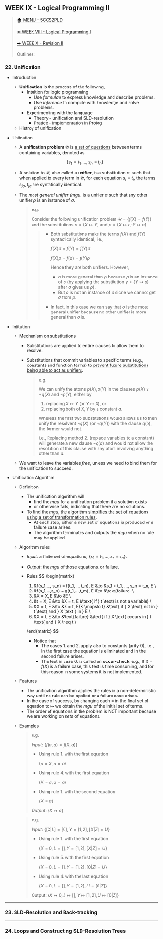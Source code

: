 ## WEEK IX - Logical Programming II

>[🏠 MENU - 5CCS2PLD](year2/5ccs2pld.md)
>
>[⬅️ WEEK VIII - Logical Programming I](year2/5ccs2pld/w8.md)
>
>[➡️ WEEK X - Revision II](year2/5ccs2pld/w10.md)
>
>Outlines:
>
>

### 22. Unification

- Introduction

  - **Unification** is the process of the following, 
    - Intuition for logic programming
      - Use *formulae* to express knowledge and describe problems.
      - Use *inference* to compute with knowledge and solve problems. 
    - Experimenting with the language
      - Theory - unification and SLD-resolution
      - Pratice - implementation in Prolog
  - Histroy of unification

- Uniication

  - A **unification problem** $\mathcal{U}$​ is <u>a set of questions</u> between terms containing variables, denoted as

  $$
  \{s_1 = t_1, ..., s_n = t_n\}
  $$

  - A solution to $\mathcal{U}$, also called a **unifier**, is a substitution $\sigma$, such that when applied to every term in $\mathcal{U}$, for each equation $s_i=t_i$, the terms $s_{j\sigma}, t_{j\sigma}$ are syntatically identical. 

  - The *most general unifier (mgu)* is a unifier $\sigma$ such that any other unifier $\rho$ is an instance of $\sigma$​. 

    > e.g.
    >
    > Consider the following unification problem $\mathcal{U}=\{f(X) = f(Y)\}$ and the substitutions $\sigma = \{X \mapsto Y\}$ and $\rho = \{X \mapsto a; Y \mapsto a\}$. 
    >
    > > - Both substitutions make the terms $f(X)$ and $f(Y)$​​ syntactically identical, i.e.,
    > >
    > >   $f(X)\sigma = f(Y) = f(Y)\sigma$​
    > >
    > >   $f(X)\rho = f(a) = f(Y)\rho$​
    > >
    > >   Hence they are both unifiers. However, 
    > >
    > >   - $\sigma$ is more general than $\rho$ because $\rho$ is an instance of $\sigma$ (by applying the substitution $\gamma = \{Y \mapsto a\}$ after $\sigma$ gives us $\rho$). 
    > >   - But $\rho$ is not an instance of $\sigma$ sicne we cannot get $\sigma$ from $\rho$. 
    > >
    > > - In fact, in this case we can say that $\sigma$ is the most general unifier because no other unifier is more general than $\sigma$ is. 

- Intitution

  - Mechanism on substitutions

    - Substitutions are applied to entire clauses to allow them to resolve. 

    - Substitutions that commit variables to specific terms (e.g., constants and function terms) to <u>prevent future substitutions being able to act as unifiers</u>. 

      > e.g.
      >
      > We can unify the atoms $p(X), p(Y)$ in the clauses $p(X) \vee \neg q(X)$ and $\neg p(Y)$, either by 
      >
      > 1. replacing $X \mapsto Y$ (or $Y \mapsto X$), or 
      > 2. replacing both of $X, Y$ by a constant $a$​. 
      >
      > Whereas the first two substitutions would allows us to then unify the resolvent $\neg q(X)$ (or $\neg q(Y)$) with the clause $q(b)$​, the former would not. 
      >
      > i.e., Replacing method 2. (replace variables to a constant) will generate a new clause $\neg q(a)$ and would not allow the resolution of this clause with any atom involving anything other than $a$. 

  - We want to leave the variables *free*, unless we need to bind them for the unification to succeed. 

- Unification Algorithm

  - Definition

    - The unification algorithm will
      - find the *mgu* for a unification problem if a solution exists, 
      - or otherwise fails, indicating that there are no solutions. 
    - To find the *mgu*, the algorithm <u>simplifies the set of equations using a set of transformation rules</u>. 
      - At each step, either a new set of equations is produced or a failure case arises.
      - The algorithm terminates and outputs the *mgu* when no rule may be applied. 

  - Algorithm rules

    - *Input:* a finite set of equations, $\{s_1 = t_1, ..., s_n = t_n\}$. 

    - *Output*: the *mgu* of those equations, or failure. 

    - Rules
      $$
      \begin{matrix}
      
      1. &f(s_1,..., s_n) = f(t_1, ... t_n), E &\to &s_1 = t_1, ..., s_n = t_n, E \\
      2. &f(s_1,...,s_n) = g(t_1,...,t_m), E &\to &\text{failure} \\
      3. &X = X, E &\to &E \\
      4. &t = X, E &\to &X = t, E &\text{ if } t \text{ is not a variable} \\
      5. &X = t, E &\to &X = t, E\{X \mapsto t\} &\text{ if } X \text{ not in } t \text{ and } X \text { in } E \\
      6. &X = t, E &\to &\text{failure} &\text{ if } X \text{ occurs in } t \text{ and } X \neq t \\
      
      \end{matrix}
      $$

      - Notice that
        - The cases 1. and 2. apply also to constants (arity 0), i.e., In the first case the equation is eliminated and in the second failure arises. 
        - The test in case 6. is called an **occur-check**. e.g., If $X = f(X)$ is a failure case, this test is time consuming, and for this reason in some systems it is not implemented. 

  - Features

    - The unification algorithm applies the rules in a non-deterministic way until no rule can be applied or a failure case arises. 
    - In the case of success, by changing each $=$ in the final set of equation to $\mapsto$ we obtain the *mgu* of the initial set of terms. 
    - The <u>order of equations in the problem is NOT important</u> because we are working on *sets* of equations. 

  - Examples

    > e.g.
    >
    > *Input*: $\{f(a, a) = f(X, a)\}$​
    >
    > - Using rule 1. with the first equation
    >
    >   $\{a = X, a = a\}$
    >
    > - Using rule 4. with the first equation
    >
    >   $\{X = a, a = a\}$
    >
    > - Using rule 1. with the second equation
    >
    >   $\{X = a\}$
    >
    > *Output*: $\{X \mapsto a\}$

    > e.g.
    >
    > *Input*: $\{[X | L] = [0], Y = [1, 2], [X | Z] = U\}$​
    >
    > - Using rule 1. with the first equation
    >
    >   $\{X = 0, L = [], Y = [1, 2], [X | Z] = U\}$
    >
    > - Using rule 5. with the first equation
    >
    >   $\{X = 0, L = [], Y = [1, 2], [0 | Z] = U\}$
    >
    > - Using rule 4. with the last equation
    >
    >   $\{X = 0, L = [], Y = [1, 2], U = [0 | Z]\}$
    >
    > Output: $\{X \mapsto 0, L \mapsto [], Y \mapsto [1, 2], U \mapsto [0 | Z]\}$

---

### 23. SLD-Resolution and Back-tracking





---

### 24. Loops and Constructing SLD-Resolution Trees

